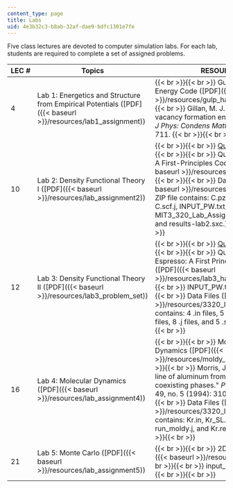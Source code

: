 ```yaml
---
content_type: page
title: Labs
uid: 4e3b32c3-b8ab-32af-dae9-bdfc1301e7fe
---
```


Five class lectures are devoted to computer simulation labs. For each lab, students are required to complete a set of assigned problems.

| LEC # | Topics | RESOURCES | SOLUTIONS |
| --- | --- | --- | --- |
| 4 | Lab 1: Energetics and Structure from Empirical Potentials ([PDF]({{< baseurl >}}/resources/lab1_assignment)) |  {{< br >}}{{< br >}} Gulp: An Empirical Energy Code ([PDF]({{< baseurl >}}/resources/gulp_handout)) {{< br >}}{{< br >}} Gillan, M. J. "Calculation of the vacancy formation energy in aluminum." _J Phys: Condens Matter_ 1 (1989): 689-711. {{< br >}}{{< br >}}  | &nbsp; |
| 10 | Lab 2: Density Functional Theory I ([PDF]({{< baseurl >}}/resources/lab_assignment2)) |  {{< br >}}{{< br >}} [Quantum-Espresso](http://www.quantum-espresso.org/) {{< br >}}{{< br >}} Quantum-Espresso: A First-Principles Code ([PDF]({{< baseurl >}}/resources/pwscf_handout)) {{< br >}}{{< br >}} Data Files ([ZIP]({{< baseurl >}}/resources/3320_lab2)) (The ZIP file contains: C.pz-vbc.UPF, C.scf.in, C.scf.j, INPUT\_PW.txt, MIT3\_320\_Lab\_Assignment2\_2005.sxw, and results-lab2.sxc.) {{< br >}}{{< br >}}  | ([PDF]({{< baseurl >}}/resources/lab_assign2_soln)) |
| 12 | Lab 3: Density Functional Theory II ([PDF]({{< baseurl >}}/resources/lab3_problem_set)) |  {{< br >}}{{< br >}} [Quantum-Espresso](http://www.quantum-espresso.org/) {{< br >}}{{< br >}} Quantum-Espresso: A First Principles Code, Part 2 ([PDF]({{< baseurl >}}/resources/lab3_handout)) {{< br >}}{{< br >}} INPUT\_PW.txt ([TXT](/courses/materials-science-and-engineering/3-320-atomistic-computer-modeling-of-materials-sma-5107-spring-2005/labs/INPUT_PW.txt)) {{< br >}}{{< br >}} Data Files ([ZIP]({{< baseurl >}}/resources/3320_lab3)) (The ZIP file contains: 4 .in files, 5 .UPF files, 3 .bash files, 8 .j files, and 5 .sh files.) {{< br >}}{{< br >}}  | ([PDF]({{< baseurl >}}/resources/lab3_solution)) |
| 16 | Lab 4: Molecular Dynamics ([PDF]({{< baseurl >}}/resources/lab_assignment4)) |  {{< br >}}{{< br >}} Moldy: Molecular Dynamics ([PDF]({{< baseurl >}}/resources/moldy_handout)) {{< br >}}{{< br >}} Morris, J. R., et al. "Melting line of aluminum from simulations of coexisting phases." _Physical Review B_ 49, no. 5 (1994): 3109-3115. {{< br >}}{{< br >}} Data Files ([ZIP]({{< baseurl >}}/resources/3320_lab4)) (The ZIP file contains: Kr.in, Kr\_SL.in, run\_gulp.j, run\_moldy.j, and Kr.restart.store.) {{< br >}}{{< br >}}  | ([PDF]({{< baseurl >}}/resources/lab_assign4_soln)) |
| 21 | Lab 5: Monte Carlo ([PDF]({{< baseurl >}}/resources/lab_assignment5)) |  {{< br >}}{{< br >}} 2DMC-1.0.jar ([JAR]({{< baseurl >}}/resources/2dmc10)) {{< br >}}{{< br >}} input\_example.txt ([TXT](/courses/materials-science-and-engineering/3-320-atomistic-computer-modeling-of-materials-sma-5107-spring-2005/labs/input_example.txt)) {{< br >}}{{< br >}}  |